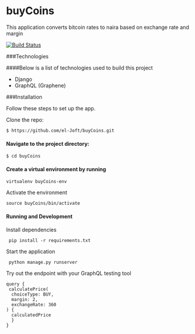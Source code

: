 # buyCoins
This application converts bitcoin rates to naira based on exchange rate and margin

[![Build Status](https://travis-ci.org/el-Joft/buyCoins.svg?branch=develop)](https://travis-ci.org/el-Joft/buyCoins)

###Technologies

####Below is a list of technologies used to build this project

- Django
- GraphQL (Graphene)

###Installation

Follow these steps to set up the app.

Clone the repo:

```$ https://github.com/el-Joft/buyCoins.git```

#### Navigate to the project directory:

```$ cd buyCoins```

#### Create a virtual environment by running

```virtualenv buyCoins-env```

Activate the environment

```source buyCoins/bin/activate```

#### Running and Development
Install dependencies

``` pip install -r requirements.txt```

Start the application

``` python manage.py runserver```

Try out the endpoint with your GraphQL testing tool

```
query {
 calculatePrice(
  choiceType: BUY,
  margin: 2,
  exchangeRate: 360
) {
  calculatedPrice
  }
}

```

